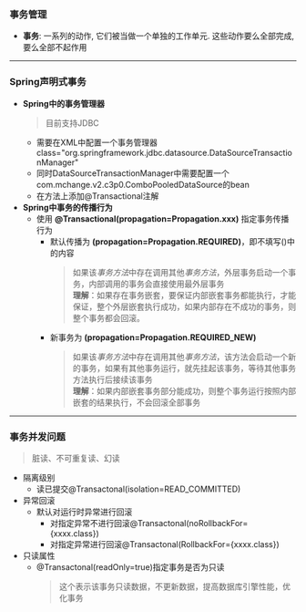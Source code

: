 ### 事务管理
  + **事务**: 一系列的动作, 它们被当做一个单独的工作单元. 这些动作要么全部完成, 要么全部不起作用
---
### Spring声明式事务
  + **Spring中的事务管理器**
    > 目前支持JDBC</br>
    + 需要在XML中配置一个事务管理器class="org.springframework.jdbc.datasource.DataSourceTransactionManager"</br>
    + 同时DataSourceTransactionManager中需要配置一个com.mchange.v2.c3p0.ComboPooledDataSource的bean</br>
    + 在方法上添加@Transactional注解
  + **Spring中事务的传播行为**
    + 使用 **@Transactional(propagation=Propagation.xxx)** 指定事务传播行为
      + 默认传播为 **(propagation=Propagation.REQUIRED)**，即不填写()中的内容
        > 如果该*事务方法*中存在调用其他*事务方法*，外层事务启动一个事务，内部调用的事务会直接使用最外层事务<br>**理解**：如果存在事务嵌套，要保证内部嵌套事务都能执行，才能保证，整个外层嵌套执行成功，如果内部存在不成功的事务，则整个事务都会回滚。
      + 新事务为 **(propagation=Propagation.REQUIRED_NEW)**
        > 如果该*事务方法*中存在调用其他*事务方法*，该方法会启动一个新的事务，如果有其他事务运行，就先挂起该事务，等待其他事务方法执行后接续该事务<br>**理解**：如果内部嵌套事务部分能成功，则整个事务运行按照内部嵌套的结果执行，不会回滚全部事务
---
### 事务并发问题
  > 脏读、不可重复读、幻读
  + 隔离级别
    + 读已提交@Transactonal(isolation=READ_COMMITTED)
  + 异常回滚
    + 默认对运行时异常进行回滚
      + 对指定异常不进行回滚@Transactonal(noRollbackFor={xxxx.class})
      + 对指定异常进行回滚@Transactonal(RollbackFor={xxxx.class})
  + 只读属性
    + @Transactonal(readOnly=true)指定事务是否为只读
      > 这个表示该事务只读数据，不更新数据，提高数据库引擎性能，优化事务
